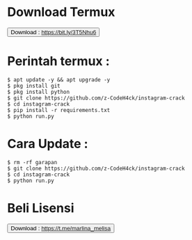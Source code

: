 # Download Termux 
<button>Download : https://bit.ly/3T5Nhu6</button>

# Perintah termux :
    $ apt update -y && apt upgrade -y
    $ pkg install git
    $ pkg install python
    $ git clone https://github.com/z-CodeH4ck/instagram-crack
    $ cd instagram-crack
    $ pip install -r requirements.txt
    $ python run.py
# Cara Update :
    $ rm -rf garapan
    $ git clone https://github.com/z-CodeH4ck/instagram-crack
    $ cd instagram-crack
    $ python run.py
# Beli Lisensi
<button>Download : https://t.me/marlina_melisa</button>
